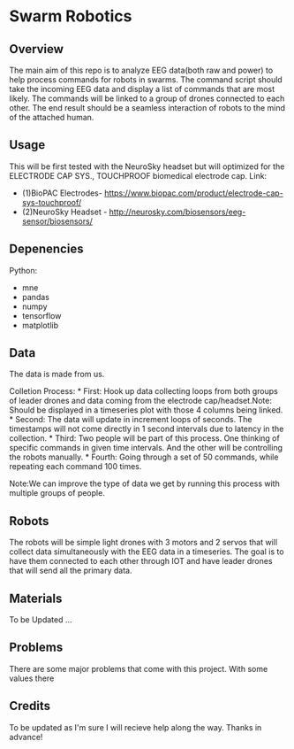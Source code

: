 # Swarm Robotics


## Overview
The main aim of this repo is to analyze EEG data(both raw and power) to help process commands for robots in swarms. The command script should take the incoming EEG data and display a list of commands that are most likely.
The commands will be linked to a group of drones connected to each other. The end result should be a seamless interaction of robots to the mind of the attached human.


## Usage
This will be first tested with the NeuroSky headset but will optimized for the ELECTRODE CAP SYS., TOUCHPROOF biomedical electrode cap. 
Link:
* (1)BioPAC Electrodes- https://www.biopac.com/product/electrode-cap-sys-touchproof/ 
* (2)NeuroSky Headset - http://neurosky.com/biosensors/eeg-sensor/biosensors/

## Depenencies
Python:
* mne
* pandas
* numpy
* tensorflow
* matplotlib


##  Data
The data is made from us. 

Colletion Process: 
    * First: Hook up data collecting loops from both groups of leader drones and data coming from the electrode cap/headset.Note: Should be displayed in a timeseries plot with those 4 columns being linked.
    * Second: The data will update in increment loops of seconds. The timestamps will not come directly in 1 second intervals due to latency in the collection.
    * Third: Two people will be part of this process. One thinking of specific commands in given time intervals. And the other will be controlling the robots manually.
    * Fourth: Going through a set of 50 commands, while repeating each command 100 times.
    
Note:We can improve the type of data we get by running this process with multiple groups of people.


## Robots
The robots will be simple light drones with 3 motors and 2 servos that will collect data simultaneously with the EEG data in a timeseries. 
The goal is to have them connected to each other through IOT and have leader drones that will send all the primary data. 

## Materials
 To be Updated ... 

## Problems
There are some major problems that come with this project. With some values there


## Credits

To be updated as I'm sure I will recieve help along the way. Thanks in advance!
